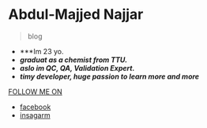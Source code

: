 # Abdul-Majjed Najjar 
 
 >blog 
 
- ***Im 23 yo. 
-  ***graduat as a chemist from TTU.***
- ***aslo im QC, QA, Validation Expert.***
- ***timy developer, huge  passion to learn more and more***
 
 
 [FOLLOW ME ON](f)
 
- [facebook](https://www.facebook.com/majjed10)
- [insagarm](https://www.instagram.com/abdulmajjed_/?fbclid=IwAR0iYuMTYAAh4irZvk7A1CeRxXAmVLsX0IIQLJF_1OmyfT7FJ9_fohajNEs)
